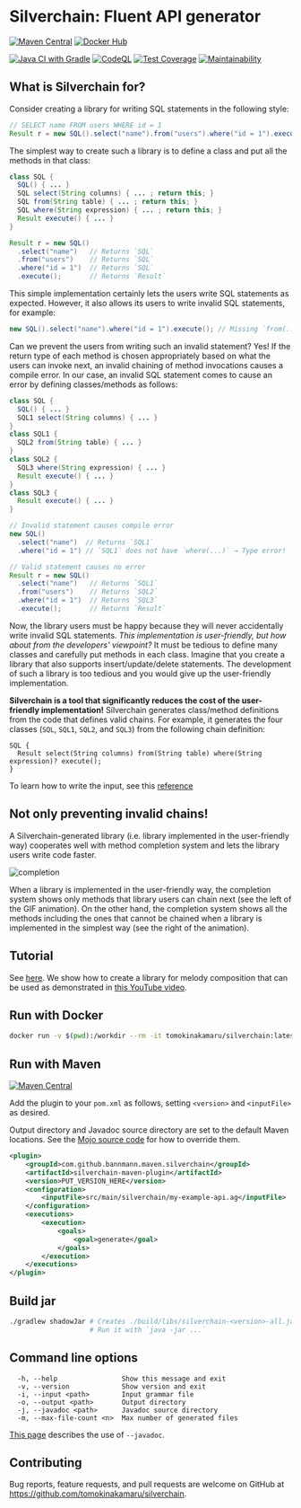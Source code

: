 # Silverchain: Fluent API generator

[![Maven Central](https://img.shields.io/maven-central/v/com.github.bannmann.maven.silverchain/silverchain-maven-plugin?label=maven%20central&color=informational)](https://maven-badges.herokuapp.com/maven-central/io.github.tomokinakamaru.silverchain/silverchain)
[![Docker Hub](https://img.shields.io/badge/docker-ready-blue.svg)](https://hub.docker.com/r/tomokinakamaru/silverchain)

[![Java CI with Gradle](https://github.com/tomokinakamaru/silverchain/actions/workflows/java-ci-with-gradle.yml/badge.svg)](https://github.com/tomokinakamaru/silverchain/actions/workflows/java-ci-with-gradle.yml)
[![CodeQL](https://github.com/tomokinakamaru/silverchain/actions/workflows/codeql-analysis.yml/badge.svg)](https://github.com/tomokinakamaru/silverchain/actions/workflows/codeql-analysis.yml)
[![Test Coverage](https://api.codeclimate.com/v1/badges/66d803605f5b2de0c000/test_coverage)](https://codeclimate.com/github/tomokinakamaru/silverchain/test_coverage)
[![Maintainability](https://api.codeclimate.com/v1/badges/66d803605f5b2de0c000/maintainability)](https://codeclimate.com/github/tomokinakamaru/silverchain/maintainability)

## What is Silverchain for?

Consider creating a library for writing SQL statements in the following style:

```java
// SELECT name FROM users WHERE id = 1
Result r = new SQL().select("name").from("users").where("id = 1").execute();
```

The simplest way to create such a library is to define a class and put all the methods in that class:

```java
class SQL {
  SQL() { ... }
  SQL select(String columns) { ... ; return this; }
  SQL from(String table) { ... ; return this; }
  SQL where(String expression) { ... ; return this; }
  Result execute() { ... }
}

Result r = new SQL()
  .select("name")   // Returns `SQL`
  .from("users")    // Returns `SQL`
  .where("id = 1")  // Returns `SQL`
  .execute();       // Returns `Result`
```

This simple implementation certainly lets the users write SQL statements as expected. However, it also allows its users to write invalid SQL statements, for example:

```java
new SQL().select("name").where("id = 1").execute(); // Missing `from(...)`
```

Can we prevent the users from writing such an invalid statement? Yes! If the return type of each method is chosen appropriately based on what the users can invoke next, an invalid chaining of method invocations causes a compile error. In our case, an invalid SQL statement comes to cause an error by defining classes/methods as follows:

```java
class SQL {
  SQL() { ... }
  SQL1 select(String columns) { ... }
}
class SQL1 {
  SQL2 from(String table) { ... }
}
class SQL2 {
  SQL3 where(String expression) { ... }
  Result execute() { ... }
}
class SQL3 {
  Result execute() { ... }
}

// Invalid statement causes compile error
new SQL()
  .select("name")  // Returns `SQL1`
  .where("id = 1") // `SQL1` does not have `where(...)` → Type error!

// Valid statement causes no error
Result r = new SQL()
  .select("name")   // Returns `SQL1`
  .from("users")    // Returns `SQL2`
  .where("id = 1")  // Returns `SQL3`
  .execute();       // Returns `Result`
```

Now, the library users must be happy because they will never accidentally write invalid SQL statements. *This implementation is user-friendly, but how about from the developers' viewpoint?* It must be tedious to define many classes and carefully put methods in each class. Imagine that you create a library that also supports insert/update/delete statements. The development of such a library is too tedious and you would give up the user-friendly implementation.

**Silverchain is a tool that significantly reduces the cost of the user-friendly implementation!** Silverchain generates class/method definitions from the code that defines valid chains. For example, it generates the four classes (`SQL`, `SQL1`, `SQL2`, and `SQL3`) from the following chain definition:

```
SQL {
  Result select(String columns) from(String table) where(String expression)? execute();
}
```

To learn how to write the input, see this [reference](./doc/ag-reference.md)

## Not only preventing invalid chains!

A Silverchain-generated library (i.e. library implemented in the user-friendly way) cooperates well with method completion system and lets the library users write code faster.

![completion](https://github.com/tomokinakamaru/silverchain/raw/main/doc/completion.gif)

When a library is implemented in the user-friendly way, the completion system shows only methods that library users can chain next (see the left of the GIF animation). On the other hand, the completion system shows all the methods including the ones that cannot be chained when a library is implemented in the simplest way (see the right of the animation).

## Tutorial

See [here](https://github.com/tomokinakamaru/silverchain/blob/main/doc/tutorial.md). We show how to create a library for melody composition that can be used as demonstrated in [this YouTube video](https://youtu.be/3fOn8cbhFZU).

## Run with Docker

```sh
docker run -v $(pwd):/workdir --rm -it tomokinakamaru/silverchain:latest
```


## Run with Maven

[![Maven Central](https://img.shields.io/maven-metadata/v.svg?color=informational&label=silverchain-maven-plugin%20%E2%99%A6%20latest&metadataUrl=https%3A%2F%2Frepo1.maven.org%2Fmaven2%2Fcom%2Fgithub%2Fbannmann%2Fmaven%2Fsilverchain%2Fsilverchain-maven-plugin%2Fmaven-metadata.xml)](https://maven-badges.herokuapp.com/maven-central/com.github.bannmann.maven.silverchain/silverchain-maven-plugin)

Add the plugin to your `pom.xml` as follows, setting `<version>` and `<inputFile>` as desired.

Output directory and Javadoc source directory are set to the default Maven locations. See the [Mojo source code](https://github.com/bannmann/silverchain-maven-plugin/blob/main/src/main/java/com/github/bannmann/maven/silverchain/GenerateMojo.java) for how to override them.

```xml
<plugin>
    <groupId>com.github.bannmann.maven.silverchain</groupId>
    <artifactId>silverchain-maven-plugin</artifactId>
    <version>PUT_VERSION_HERE</version>
    <configuration>
        <inputFile>src/main/silverchain/my-example-api.ag</inputFile>
    </configuration>
    <executions>
        <execution>
            <goals>
                <goal>generate</goal>
            </goals>
        </execution>
    </executions>
</plugin>
```

## Build jar

```sh
./gradlew shadowJar # Creates ./build/libs/silverchain-<version>-all.jar
                    # Run it with `java -jar ...`
```

## Command line options

```
  -h, --help                Show this message and exit
  -v, --version             Show version and exit
  -i, --input <path>        Input grammar file
  -o, --output <path>       Output directory
  -j, --javadoc <path>      Javadoc source directory
  -m, --max-file-count <n>  Max number of generated files
```

[This page](./doc/javadoc.md) describes the use of `--javadoc`.

## Contributing

Bug reports, feature requests, and pull requests are welcome on GitHub at https://github.com/tomokinakamaru/silverchain.
